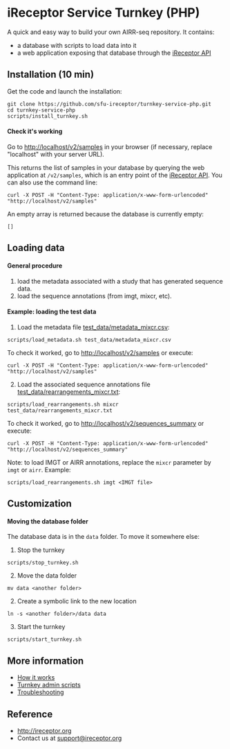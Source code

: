 # iReceptor Service Turnkey (PHP)

A quick and easy way to build your own AIRR-seq repository. It contains:
- a database with scripts to load data into it
- a web application exposing that database through the [iReceptor API](https://github.com/sfu-ireceptor/api)

## Installation (10 min)
Get the code and launch the installation:
```
git clone https://github.com/sfu-ireceptor/turnkey-service-php.git
cd turnkey-service-php
scripts/install_turnkey.sh
```

#### Check it's working

Go to <http://localhost/v2/samples> in your browser (if necessary, replace "localhost" with your server URL).

This returns the list of samples in your database by querying the web application at `/v2/samples`, which is an entry point of the [iReceptor API](https://github.com/sfu-ireceptor/api). You can also use the command line:
```
curl -X POST -H "Content-Type: application/x-www-form-urlencoded" "http://localhost/v2/samples"
```


An empty array is returned because the database is currently empty:
```
[]
```

## Loading data

#### General procedure
1. load the metadata associated with a study that has generated sequence data.
2. load the sequence annotations (from imgt, mixcr, etc).

#### Example: loading the test data

1. Load the metadata file [test_data/metadata_mixcr.csv](test_data/metadata_mixcr.csv):
```
scripts/load_metadata.sh test_data/metadata_mixcr.csv
```

To check it worked, go to <http://localhost/v2/samples> or execute:
```
curl -X POST -H "Content-Type: application/x-www-form-urlencoded" "http://localhost/v2/samples"
```

2. Load the associated sequence annotations file [test_data/rearrangements_mixcr.txt](test_data/rearrangements_mixcr.txt):
```
scripts/load_rearrangements.sh mixcr test_data/rearrangements_mixcr.txt
```

To check it worked, go to <http://localhost/v2/sequences_summary> or execute:
```
curl -X POST -H "Content-Type: application/x-www-form-urlencoded" "http://localhost/v2/sequences_summary"
```

Note: to load IMGT or AIRR annotations, replace the `mixcr` parameter by `imgt` or `airr`. Example:
```
scripts/load_rearrangements.sh imgt <IMGT file>
```

## Customization

#### Moving the database folder
The database data is in the `data` folder. To move it somewhere else:

1. Stop the turnkey
```
scripts/stop_turnkey.sh
```

2. Move the data folder
```
mv data <another folder>
```

2. Create a symbolic link to the new location
```
ln -s <another folder>/data data
```

3. Start the turnkey
```
scripts/start_turnkey.sh
```

## More information
- [How it works](doc/how_it_works.md)
- [Turnkey admin scripts](doc/admin_scripts.md)
- [Troubleshooting](doc/troubleshooting.md)


## Reference
- <http://ireceptor.org>
- Contact us at <support@ireceptor.org>
